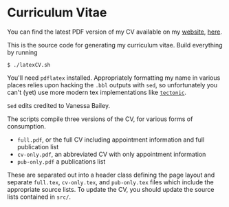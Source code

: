 # Curriculum Vitae

You can find the latest PDF version of my CV available on my [website](https://sites.psu.edu/iczekala/), [here](https://sites.psu.edu/iczekala/files/2020/08/Czekala_Ian_CV.pdf).

This is the source code for generating my curriculum vitae. Build everything by running 

    $ ./latexCV.sh 

You'll need ``pdflatex`` installed. Appropriately formatting my name in various places relies upon hacking the `.bbl` outputs with `sed`, so unfortunately you can't (yet) use more modern tex implementations like [`tectonic`](https://tectonic-typesetting.github.io/).

`Sed` edits credited to Vanessa Bailey.

The scripts compile three versions of the CV, for various forms of consumption.

* `full.pdf`, or the full CV including appointment information and full publication list
* `cv-only.pdf`, an abbreviated CV with only appointment information
* `pub-only.pdf` a publications list

These are separated out into a header class defining the page layout and separate `full.tex`, `cv-only.tex`, and `pub-only.tex` files which include the appropriate source lists. To update the CV, you should update the source lists contained in `src/`.
